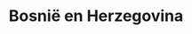 ---
title: "Bosnië en Herzegovina"
introtext: "Ga op avontuur in Zuidoost-Europa! Bosnië en Herzegovina is een land wat bijna volledig omringd is door andere landen, behalve bij de kustplaats Neum die aan de helderblauwe Adriatische zee ligt. Het land zit vol pittoreske stadjes, kleurrijke gebouwen en fraaie natuurparken. Het mooie is dat de massatoerisme het land nog niet gevonden heeft. Ga op pad in Sarajevo, waar de Oosterse en Westerse wereld elkaar ontmoeten, bezoek het fotogenieke stadje Mostar en maak een rondreis door het land en al haar natuurlijk schoon! In de nationale parken van Bosnië en Herzegovina zul je echt volledig tot  rust komen!"
introimage: "https://lh3.googleusercontent.com/Qd_s57PYmlAtK4W8_JfPTadx2bGpmrbAEcOl6uHM4oCldTWCZFdV3KE1cDOq1k8I5zJfB3E3yDSk9BYNdaSUNQuF3ZBng6JK_Ey7Fd8ALL5PEVXeOkB9R_UGQWwwd7LxGUXKy0WMAw=w800"
surface: "51.000"
inhabitants: "3.800.000"
rate: "1,96"
valuta: "mark"
need_to_know_text: ""
need_to_know_more_text: ""
fact_one_text: ""
fact_two_text: ""
bigmac_index: ""
images: "https://lh3.googleusercontent.com/MLYBIzrOSe0W0UXJjOoWfMavwueggnQUJ4hAb6jkwnVc07q2Fl_3Mnz0iwebTeVjCnrjklALezxXqw8nRwsWEW6yJnDUxXoXDFR-nmcqMo7ZuE1Svqz16U8-bP1b-sS7gFGJ5-Wv4Q=w800|https://lh3.googleusercontent.com/Lw1140rpY2R_Hyhye616Jz_KPhWYm4GZUhSXo4kxeBTaOVWo7PId8lrnjImQOVoEpmsdQ27NBfSZBjeMkExTcTer4MqeaybRh2Yl9JmQ6B37A6IiNqHqWnAaxlFQKTBf3ZSLdVNczw=w800|https://lh3.googleusercontent.com/Hv9nHRgrQ1sjrV59ftAwOeP1mToJ_jalfjw15BQjiJtEqpLzsKylPRYxWFpJLgmbMFFvxtyYZQImE_2PGmf3QuBn5xDSH7EAjF2WchBMyVT7JUgB1HUTD9BhfsHX9K2bUnF3N-DFsA=w800|https://lh3.googleusercontent.com/mgL6q50J7fidpn9t_iCrXp7T6mPcrYAYon70Cbj91hdTs2GG3GzE6p_vqUEFqbykbgZk5LRsxSIs9hV_yaXFEhUcgi__2ajsHiUf2JoPPvz8bXWvw0h6VakKRv0f1wGQvF6rlMKJTg=w800"
flight_button_title: "Check vluchtprijzen Bosnië en Herzegovina"
flight_button_url: "https://lt45.net/c/?si=11986&li=1528136&wi=335922&ws=&dl=transport%2Fflights%2Fnl%2Fba%2F%3Flocale%3Dnl-NL%26currency%3DEUR%26market%3DNL"
inspiration_url: "https://partner.bol.com/click/click?p=2&t=url&s=1025999&f=TXL&url=https%3A%2F%2Fwww.bol.com%2Fnl%2Ff%2Flonely-planet-eastern-europe%2F35075908%2F&name=Lonely%20Planet%20Eastern%20Europe%2C%20Lonely%20Planet"
country_code: "ba"
hotels_url: "https://www.booking.com/country/ba.nl.html?aid=1837623"
---